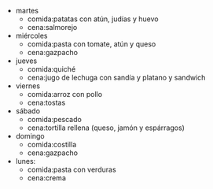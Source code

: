 
- martes
  - comida:patatas con atún, judías y huevo
  - cena:salmorejo
- miércoles
  - comida:pasta con tomate, atún y queso
  - cena:gazpacho
- jueves
  - comida:quiché
  - cena:jugo de lechuga con sandía y platano y sandwich
- viernes
  - comida:arroz con pollo
  - cena:tostas
- sábado
  - comida:pescado
  - cena:tortilla rellena (queso, jamón y espárragos)
- domingo
  - comida:costilla
  - cena:gazpacho
- lunes:
  - comida:pasta con verduras
  - cena:crema
